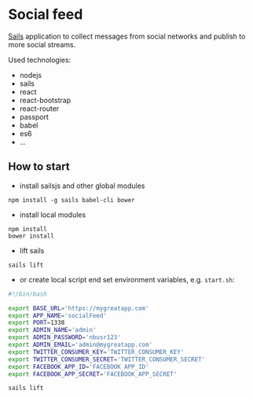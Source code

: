 # Social feed

[Sails](http://sailsjs.org) application to collect messages from social
networks and publish to more social streams.

Used technologies:

*   nodejs
*   sails
*   react
*   react-bootstrap
*   react-router
*   passport
*   babel
*   es6
*   ...

## How to start

*   install sailsjs and other global modules

```shell
npm install -g sails babel-cli bower
```

*   install local modules

```shell
npm install
bower install
```

*   lift sails

```shell
sails lift
```

*   or create local script end set environment variables, e.g. `start.sh`:

```bash
#!/bin/bash

export BASE_URL='https://mygreatapp.com'
export APP_NAME='socialFeed'
export PORT=1338
export ADMIN_NAME='admin'
export ADMIN_PASSWORD='nbusr123'
export ADMIN_EMAIL='admin@mygreatapp.com'
export TWITTER_CONSUMER_KEY='TWITTER_CONSUMER_KEY'
export TWITTER_CONSUMER_SECRET='TWITTER_CONSUMER_SECRET'
export FACEBOOK_APP_ID='FACEBOOK_APP_ID'
export FACEBOOK_APP_SECRET='FACEBOOK_APP_SECRET'

sails lift
```





